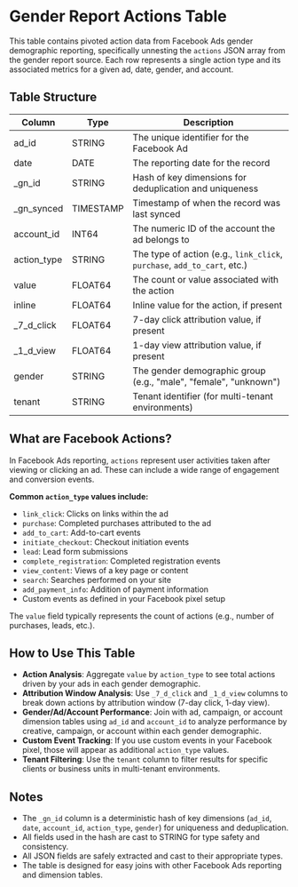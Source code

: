 # Gender Report Actions Table

This table contains pivoted action data from Facebook Ads gender demographic reporting, specifically unnesting the `actions` JSON array from the gender report source. Each row represents a single action type and its associated metrics for a given ad, date, gender, and account.

## Table Structure

| Column      | Type      | Description                                                                 |
|-------------|-----------|-----------------------------------------------------------------------------|
| ad_id       | STRING    | The unique identifier for the Facebook Ad                                   |
| date        | DATE      | The reporting date for the record                                           |
| _gn_id      | STRING    | Hash of key dimensions for deduplication and uniqueness                     |
| _gn_synced  | TIMESTAMP | Timestamp of when the record was last synced                                |
| account_id  | INT64     | The numeric ID of the account the ad belongs to                             |
| action_type | STRING    | The type of action (e.g., `link_click`, `purchase`, `add_to_cart`, etc.)    |
| value       | FLOAT64   | The count or value associated with the action                               |
| inline      | FLOAT64   | Inline value for the action, if present                                     |
| _7_d_click  | FLOAT64   | 7-day click attribution value, if present                                   |
| _1_d_view   | FLOAT64   | 1-day view attribution value, if present                                    |
| gender      | STRING    | The gender demographic group (e.g., "male", "female", "unknown")            |
| tenant      | STRING    | Tenant identifier (for multi-tenant environments)                           |

## What are Facebook Actions?

In Facebook Ads reporting, `actions` represent user activities taken after viewing or clicking an ad. These can include a wide range of engagement and conversion events.

**Common `action_type` values include:**
- `link_click`: Clicks on links within the ad
- `purchase`: Completed purchases attributed to the ad
- `add_to_cart`: Add-to-cart events
- `initiate_checkout`: Checkout initiation events
- `lead`: Lead form submissions
- `complete_registration`: Completed registration events
- `view_content`: Views of a key page or content
- `search`: Searches performed on your site
- `add_payment_info`: Addition of payment information
- Custom events as defined in your Facebook pixel setup

The `value` field typically represents the count of actions (e.g., number of purchases, leads, etc.).

## How to Use This Table

- **Action Analysis**: Aggregate `value` by `action_type` to see total actions driven by your ads in each gender demographic.
- **Attribution Window Analysis**: Use `_7_d_click` and `_1_d_view` columns to break down actions by attribution window (7-day click, 1-day view).
- **Gender/Ad/Account Performance**: Join with ad, campaign, or account dimension tables using `ad_id` and `account_id` to analyze performance by creative, campaign, or account within each gender demographic.
- **Custom Event Tracking**: If you use custom events in your Facebook pixel, those will appear as additional `action_type` values.
- **Tenant Filtering**: Use the `tenant` column to filter results for specific clients or business units in multi-tenant environments.

## Notes

- The `_gn_id` column is a deterministic hash of key dimensions (`ad_id`, `date`, `account_id`, `action_type`, `gender`) for uniqueness and deduplication.
- All fields used in the hash are cast to STRING for type safety and consistency.
- All JSON fields are safely extracted and cast to their appropriate types.
- The table is designed for easy joins with other Facebook Ads reporting and dimension tables. 